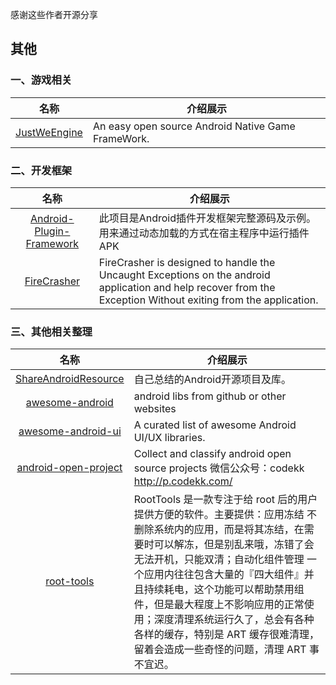 
感谢这些作者开源分享
## 其他
### 一、游戏相关
名称  | 介绍展示
:---: | --- 
[JustWeEngine](https://github.com/lfkdsk/JustWeEngine)  |  An easy open source Android Native Game FrameWork. 

### 二、开发框架
名称  | 介绍展示
:---: | --- 
[Android-Plugin-Framework](https://github.com/limpoxe/Android-Plugin-Framework)  |  此项目是Android插件开发框架完整源码及示例。用来通过动态加载的方式在宿主程序中运行插件APK 
[FireCrasher](https://github.com/osama-raddad/FireCrasher)  |  FireCrasher is designed to handle the Uncaught Exceptions on the android application and help recover from the Exception Without exiting from the application.

### 三、其他相关整理
名称  | 介绍展示
:---: | --- 
[ShareAndroidResource](https://github.com/Lafree317/ShareAndroidResource)  |  自己总结的Android开源项目及库。 
[awesome-android](https://github.com/snowdream/awesome-android)  |  android libs from github or other websites
[awesome-android-ui](https://github.com/wasabeef/awesome-android-ui)  |  A curated list of awesome Android UI/UX libraries.
[android-open-project](https://github.com/Trinea/android-open-project)  |  Collect and classify android open source projects 微信公众号：codekk http://p.codekk.com/
[root-tools](https://github.com/rarnu/root-tools)  |  RootTools 是一款专注于给 root 后的用户提供方便的软件。主要提供：应用冻结 不删除系统内的应用，而是将其冻结，在需要时可以解冻，但是别乱来哦，冻错了会无法开机，只能双清；自动化组件管理 一个应用内往往包含大量的『四大组件』并且持续耗电，这个功能可以帮助禁用组件，但是最大程度上不影响应用的正常使用；深度清理系统运行久了，总会有各种各样的缓存，特别是 ART 缓存很难清理，留着会造成一些奇怪的问题，清理 ART 事不宜迟。
